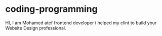 # coding-programming
HI, I am Mohamed atef frontend developer i helped my clint to build your Website Design professional.

